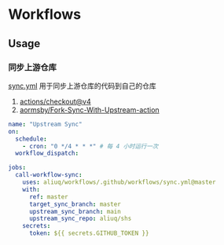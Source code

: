 # Workflows

## Usage

### 同步上游仓库

[sync.yml](./.github/workflows/sync.yml) 用于同步上游仓库的代码到自己的仓库

1. [actions/checkout@v4](https://github.com/actions/checkout)
2. [aormsby/Fork-Sync-With-Upstream-action](https://github.com/aormsby/Fork-Sync-With-Upstream-action)

```yaml
name: "Upstream Sync"
on:
  schedule:
    - cron: "0 */4 * * *" # 每 4 小时运行一次
  workflow_dispatch:

jobs:
  call-workflow-sync:
    uses: aliuq/workflows/.github/workflows/sync.yml@master
    with:
      ref: master
      target_sync_branch: master
      upstream_sync_branch: main
      upstream_sync_repo: aliuq/shs
    secrets:
      token: ${{ secrets.GITHUB_TOKEN }}
```
